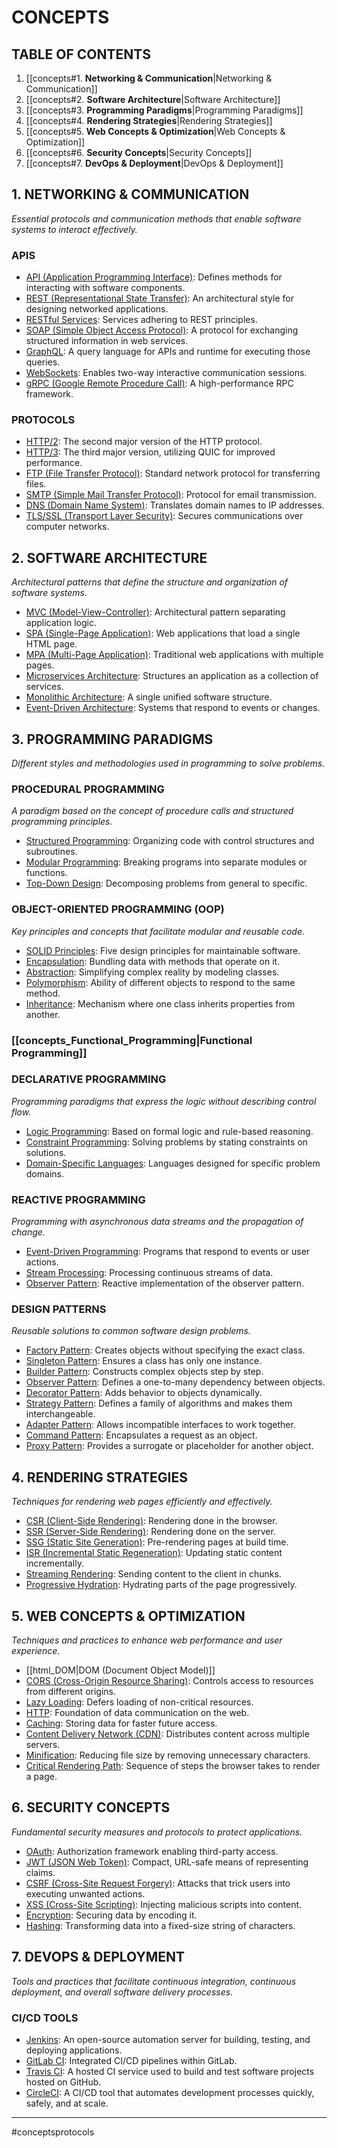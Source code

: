 # CONCEPTS
## TABLE OF CONTENTS

1. [[concepts#1. **Networking & Communication**|Networking & Communication]]
2. [[concepts#2. **Software Architecture**|Software Architecture]]
3. [[concepts#3. **Programming Paradigms**|Programming Paradigms]]
4. [[concepts#4. **Rendering Strategies**|Rendering Strategies]]
5. [[concepts#5. **Web Concepts & Optimization**|Web Concepts & Optimization]]
6. [[concepts#6. **Security Concepts**|Security Concepts]]
7. [[concepts#7. **DevOps & Deployment**|DevOps & Deployment]]


## 1. **NETWORKING & COMMUNICATION**

*Essential protocols and communication methods that enable software systems to interact effectively.*

### **APIS**

- [API (Application Programming Interface)](api.md): Defines methods for interacting with software components.
- [REST (Representational State Transfer)](REST.md): An architectural style for designing networked applications.
- [RESTful Services](restful.md): Services adhering to REST principles.
- [SOAP (Simple Object Access Protocol)](soap.md): A protocol for exchanging structured information in web services.
- [GraphQL](graphql.md): A query language for APIs and runtime for executing those queries.
- [WebSockets](websockets.md): Enables two-way interactive communication sessions.
- [gRPC (Google Remote Procedure Call)](grpc.md): A high-performance RPC framework.

### **PROTOCOLS**

- [HTTP/2](http2.md): The second major version of the HTTP protocol.
- [HTTP/3](http3.md): The third major version, utilizing QUIC for improved performance.
- [FTP (File Transfer Protocol)](ftp.md): Standard network protocol for transferring files.
- [SMTP (Simple Mail Transfer Protocol)](smtp.md): Protocol for email transmission.
- [DNS (Domain Name System)](dns.md): Translates domain names to IP addresses.
- [TLS/SSL (Transport Layer Security)](tls_ssl.md): Secures communications over computer networks.

## 2. **SOFTWARE ARCHITECTURE**

*Architectural patterns that define the structure and organization of software systems.*

- [MVC (Model-View-Controller)](mvc.md): Architectural pattern separating application logic.
- [SPA (Single-Page Application)](SPA.md): Web applications that load a single HTML page.
- [MPA (Multi-Page Application)](MPA.md): Traditional web applications with multiple pages.
- [Microservices Architecture](microservices.md): Structures an application as a collection of services.
- [Monolithic Architecture](monolithic.md): A single unified software structure.
- [Event-Driven Architecture](event-driven.md): Systems that respond to events or changes.

## 3. **PROGRAMMING PARADIGMS**

*Different styles and methodologies used in programming to solve problems.*

### **PROCEDURAL PROGRAMMING**

*A paradigm based on the concept of procedure calls and structured programming principles.*

- [Structured Programming](structured.md): Organizing code with control structures and subroutines.
- [Modular Programming](modular.md): Breaking programs into separate modules or functions.
- [Top-Down Design](top_down.md): Decomposing problems from general to specific.

### **OBJECT-ORIENTED PROGRAMMING (OOP)**

*Key principles and concepts that facilitate modular and reusable code.*

- [SOLID Principles](solid.md): Five design principles for maintainable software.
- [Encapsulation](encapsulation.md): Bundling data with methods that operate on it.
- [Abstraction](abstraction.md): Simplifying complex reality by modeling classes.
- [Polymorphism](polymorphism.md): Ability of different objects to respond to the same method.
- [Inheritance](inheritance.md): Mechanism where one class inherits properties from another.

### **[[concepts_Functional_Programming|Functional Programming]]**



### **DECLARATIVE PROGRAMMING**

*Programming paradigms that express the logic without describing control flow.*

- [Logic Programming](logic.md): Based on formal logic and rule-based reasoning.
- [Constraint Programming](constraint.md): Solving problems by stating constraints on solutions.
- [Domain-Specific Languages](dsl.md): Languages designed for specific problem domains.

### **REACTIVE PROGRAMMING**

*Programming with asynchronous data streams and the propagation of change.*

- [Event-Driven Programming](event_programming.md): Programs that respond to events or user actions.
- [Stream Processing](stream.md): Processing continuous streams of data.
- [Observer Pattern](observer_reactive.md): Reactive implementation of the observer pattern.

### **DESIGN PATTERNS**

*Reusable solutions to common software design problems.*

- [Factory Pattern](factory.md): Creates objects without specifying the exact class.
- [Singleton Pattern](singleton.md): Ensures a class has only one instance.
- [Builder Pattern](builder.md): Constructs complex objects step by step.
- [Observer Pattern](observer.md): Defines a one-to-many dependency between objects.
- [Decorator Pattern](decorator.md): Adds behavior to objects dynamically.
- [Strategy Pattern](strategy.md): Defines a family of algorithms and makes them interchangeable.
- [Adapter Pattern](adapter.md): Allows incompatible interfaces to work together.
- [Command Pattern](command.md): Encapsulates a request as an object.
- [Proxy Pattern](proxy.md): Provides a surrogate or placeholder for another object.

## 4. **RENDERING STRATEGIES**

*Techniques for rendering web pages efficiently and effectively.*

- [CSR (Client-Side Rendering)](csr.md): Rendering done in the browser.
- [SSR (Server-Side Rendering)](ssr.md): Rendering done on the server.
- [SSG (Static Site Generation)](ssg.md): Pre-rendering pages at build time.
- [ISR (Incremental Static Regeneration)](isr.md): Updating static content incrementally.
- [Streaming Rendering](streaming.md): Sending content to the client in chunks.
- [Progressive Hydration](progressive_hydration.md): Hydrating parts of the page progressively.

## 5. **WEB CONCEPTS & OPTIMIZATION**

*Techniques and practices to enhance web performance and user experience.*
- [[html_DOM|DOM (Document Object Model)]]
- [CORS (Cross-Origin Resource Sharing)](CORS.md): Controls access to resources from different origins.
- [Lazy Loading](LazyLoad.md): Defers loading of non-critical resources.
- [HTTP](HTTP.md): Foundation of data communication on the web.
- [Caching](caching.md): Storing data for faster future access.
- [Content Delivery Network (CDN)](cdn.md): Distributes content across multiple servers.
- [Minification](minification.md): Reducing file size by removing unnecessary characters.
- [Critical Rendering Path](critical_rendering_path.md): Sequence of steps the browser takes to render a page.

## 6. **SECURITY CONCEPTS**

*Fundamental security measures and protocols to protect applications.*

- [OAuth](oauth.md): Authorization framework enabling third-party access.
- [JWT (JSON Web Token)](jwt.md): Compact, URL-safe means of representing claims.
- [CSRF (Cross-Site Request Forgery)](csrf.md): Attacks that trick users into executing unwanted actions.
- [XSS (Cross-Site Scripting)](xss.md): Injecting malicious scripts into content.
- [Encryption](encryption.md): Securing data by encoding it.
- [Hashing](hashing.md): Transforming data into a fixed-size string of characters.

## 7. **DEVOPS & DEPLOYMENT**

*Tools and practices that facilitate continuous integration, continuous deployment, and overall software delivery processes.*

### **CI/CD TOOLS**

- [Jenkins](jenkins.md): An open-source automation server for building, testing, and deploying applications.
- [GitLab CI](gitlab_ci.md): Integrated CI/CD pipelines within GitLab.
- [Travis CI](travis_ci.md): A hosted CI service used to build and test software projects hosted on GitHub.
- [CircleCI](circleci.md): A CI/CD tool that automates development processes quickly, safely, and at scale.
- - - 
#conceptsprotocols 